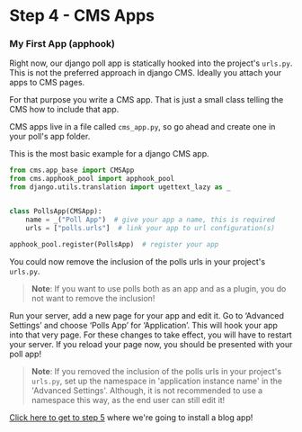 Step 4 - CMS Apps
=================

### My First App (apphook)
Right now, our django poll app is statically hooked into the project's `urls.py`. This is not the preferred approach in django CMS. Ideally you attach your apps to CMS pages.

For that purpose you write a CMS app. That is just a small class telling the CMS how to include that app.

CMS apps live in a file called `cms_app.py`, so go ahead and create one in your poll's app folder.

This is the most basic example for a django CMS app.

```python
from cms.app_base import CMSApp
from cms.apphook_pool import apphook_pool
from django.utils.translation import ugettext_lazy as _


class PollsApp(CMSApp):
    name = _("Poll App")  # give your app a name, this is required
    urls = ["polls.urls"]  # link your app to url configuration(s)

apphook_pool.register(PollsApp)  # register your app
```

You could now remove the inclusion of the polls urls in your project's `urls.py`.
> **Note**: If you want to use polls both as an app and as a plugin, you do not want to remove the inclusion!

Run your server, add a new page for your app and edit it. Go to ‘Advanced Settings’ and choose ‘Polls App’ for ‘Application’. This will hook your app into that very page. For these changes to take effect, you will have to restart your server. If you reload your page now, you should be presented with your poll app!
> **Note**: If you removed the inclusion of the polls urls in your project's `urls.py`, set up the namespace in 'application instance name' in the 'Advanced Settings'. Although, it is not recommended to use a namespace this way, as the end user can still edit it!

[Click here to get to step 5](https://github.com/Chive/djangocms-tutorial/blob/master/Step%205%20-%20Installing%20A%20Blog%20App.md) where we're going to install a blog app!
